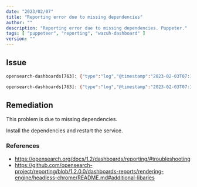 ```yaml
---
date: "2023/02/07"
title: "Reporting error due to missing dependencies"
author: ""
description: "Reporting error due to missing dependencies. Puppeter."
tags: [ "puppeteer", "reporting", "wazuh-dashboard" ]
version: ""
---
```


## Issue

```sh
opensearch-dashboards[763]: {"type":"log","@timestamp":"2023-02-03T07:16:52Z","tags":["error","plugins","reportsDashboards"],"pid":763,"message":"Failed to generate report by id: Error: Protocol error (Target.setDiscoverTargets): Target closed."}

opensearch-dashboards[763]: {"type":"log","@timestamp":"2023-02-03T07:16:52Z","tags":["error","plugins","reportsDashboards"],"pid":763,"message":"{ Error: Protocol error (Target.setDiscoverTargets): Target closed.\n    at Promise (/usr/share/wazuh-dashboard/plugins/reportsDashboards/node_modules/puppeteer-core/lib/Connection.js:74:56)\n    at new Promise (<anonymous>)\n    at Connection.send (/usr/share/wazuh-dashboard/plugins/reportsDashboards/node_modules/puppeteer-core/lib/Connection.js:73:12)\n    at Function.create (/usr/share/wazuh-dashboard/plugins/reportsDashboards/node_modules/puppeteer-core/lib/Browser.js:34:22)\n    at Launcher.launch (/usr/share/wazuh-dashboard/plugins/reportsDashboards/node_modules/puppeteer-core/lib/Launcher.js:183:37)\n    at process._tickCallback (internal/process/next_tick.js:68:7)\n  message: 'Protocol error (Target.setDiscoverTargets): Target closed.' }"}
```

## Remediation

This problem is due to missing dependencies.

Install the dependencies and restart the service.

### References
- https://opensearch.org/docs/1.2/dashboards/reporting/#troubleshooting
- https://github.com/opensearch-project/reporting/blob/1.2.0.0/dashboards-reports/rendering-engine/headless-chrome/README.md#additional-libaries

